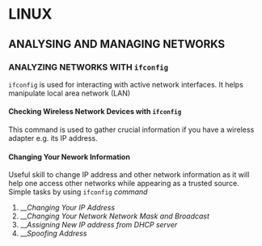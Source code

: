 #        LINUX

##  ANALYSING AND MANAGING NETWORKS

### ANALYZING NETWORKS WITH ``ifconfig``

``ifconfig`` is used for interacting with active network interfaces. It helps manipulate local area network (LAN)

#### Checking Wireless Network Devices with ``ifconfig``
This command is used to gather crucial information if you have a wireless adapter e.g. its IP address.

#### Changing Your Nework Information
Useful skill to change IP address and other network information as it will help one access other networks while appearing as a trusted source. Simple tasks by using ``ifconfig`` *command*
1. __*Changing Your IP Address*
2. __*Changing Your Network Network Mask and Broadcast*
3. __*Assigning New IP address from DHCP server*
4. __*Spoofing Address*


